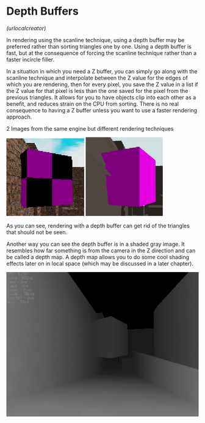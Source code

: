 # Depth Buffers
*(urlocalcreator)*  

In rendering using the scanline technique, using a depth buffer may be preferred rather than sorting triangles one by one. Using a depth buffer is fast, but at the consequence of forcing the scanline technique rather than a faster incircle filler.

In a situation in which you need a Z buffer, you can simply go along with the scanline technique and interpolate between the Z value for the edges of which you are rendering, then for every pixel, you save the Z value in a list if the Z value for that pixel is less than the one saved for the pixel from the previous triangles. It allows for you to have objects clip into each other as a benefit, and reduces strain on the CPU from sorting. There is no real consequence to having a Z buffer unless you want to use a faster rendering approach.

2 Images from the same engine but different rendering techniques

<img src="../images/image39.png">
<img src="../images/image64.png">

As you can see, rendering with a depth buffer can get rid of the triangles that should not be seen.

Another way you can see the depth buffer is in a shaded gray image. It resembles how far something is from the camera in the Z direction and can be called a depth map. A depth map allows you to do some cool shading effects later on in local space (which may be discussed in a later chapter).  

<img src="../images/image56.png">